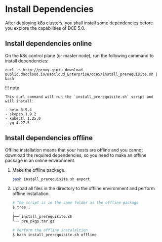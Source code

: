 # Install Dependencies

After [deploying k8s clusters](install-k8s.md), you shall install some dependencies before you explore the capabilities of DCE 5.0.

## Install dependencies online

On the k8s control plane (or master node), run the following command to install dependencies:

```shell
curl -s http://proxy-qiniu-download-public.daocloud.io/DaoCloud_Enterprise/dce5/install_prerequisite.sh | bash
```

!!! note

    This curl command will run the `install_prerequisite.sh` script and will install:

    - helm 3.9.4
    - skopeo 1.9.2
    - kubectl 1.25.0
    - yq 4.27.5

## Install dependencies offline

Offline installation means that your hosts are offline and you cannot download the required dependencies, so you need to make an offline package in an online environment.

1. Make the offline package.

    ```bash
    bash install_prerequisite.sh export
    ```

2. Upload all files in the directory to the offline environment and perform offline installation.

    ``` bash
    # The script is in the same folder as the offline package
    $ tree .
    .
    ├── install_prerequisite.sh
    └── pre_pkgs.tar.gz

    # Perform the offline instalaltion
    $ bash install_prerequisite.sh offline
    ```

